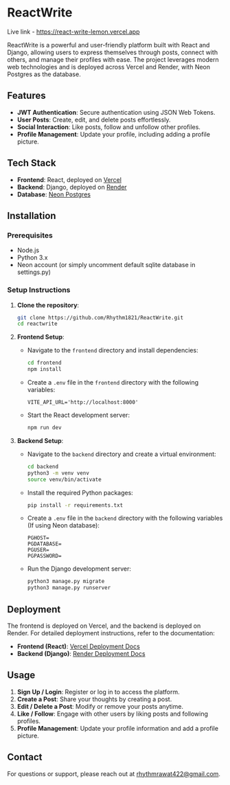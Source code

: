 # ReactWrite

Live link - https://react-write-lemon.vercel.app

ReactWrite is a powerful and user-friendly platform built with React and Django, allowing users to express themselves through posts, connect with others, and manage their profiles with ease. The project leverages modern web technologies and is deployed across Vercel and Render, with Neon Postgres as the database.

## Features

- **JWT Authentication**: Secure authentication using JSON Web Tokens.
- **User Posts**: Create, edit, and delete posts effortlessly.
- **Social Interaction**: Like posts, follow and unfollow other profiles.
- **Profile Management**: Update your profile, including adding a profile picture.

## Tech Stack

- **Frontend**: React, deployed on [Vercel](https://vercel.com/)
- **Backend**: Django, deployed on [Render](https://render.com/)
- **Database**: [Neon Postgres](https://neon.tech/)

## Installation

### Prerequisites

- Node.js
- Python 3.x
- Neon account (or simply uncomment default sqlite database in settings.py)

### Setup Instructions

1. **Clone the repository**:

    ```bash
    git clone https://github.com/Rhythm1821/ReactWrite.git
    cd reactwrite
    ```

2. **Frontend Setup**:

    - Navigate to the `frontend` directory and install dependencies:

        ```bash
        cd frontend
        npm install
        ```

    - Create a `.env` file in the `frontend` directory with the following variables:

        ```env
        VITE_API_URL='http://localhost:8000'
        ```

    - Start the React development server:

        ```bash
        npm run dev
        ```

3. **Backend Setup**:

    - Navigate to the `backend` directory and create a virtual environment:

        ```bash
        cd backend
        python3 -m venv venv
        source venv/bin/activate
        ```

    - Install the required Python packages:

        ```bash
        pip install -r requirements.txt
        ```

    - Create a `.env` file in the `backend` directory with the following variables (If using Neon database):

        ```env
        PGHOST=
        PGDATABASE=
        PGUSER=
        PGPASSWORD=
        ```

    - Run the Django development server:

        ```bash
        python3 manage.py migrate
        python3 manage.py runserver
        ```

## Deployment

The frontend is deployed on Vercel, and the backend is deployed on Render. For detailed deployment instructions, refer to the documentation:

- **Frontend (React)**: [Vercel Deployment Docs](https://vercel.com/docs)
- **Backend (Django)**: [Render Deployment Docs](https://render.com/docs)

## Usage

1. **Sign Up / Login**: Register or log in to access the platform.
2. **Create a Post**: Share your thoughts by creating a post.
3. **Edit / Delete a Post**: Modify or remove your posts anytime.
4. **Like / Follow**: Engage with other users by liking posts and following profiles.
5. **Profile Management**: Update your profile information and add a profile picture.

## Contact

For questions or support, please reach out at [rhythmrawat422@gmail.com](mailto:rhythmrawat422@gmail.com).
